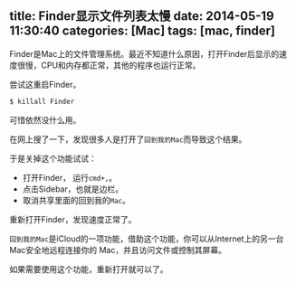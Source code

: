 title: Finder显示文件列表太慢
date: 2014-05-19 11:30:40
categories: [Mac]
tags: [mac, finder]
---
Finder是Mac上的文件管理系统。最近不知道什么原因，打开Finder后显示的速度很慢，CPU和内存都正常，其他的程序也运行正常。
<!--more-->
尝试这重启Finder。
```bash
$ killall Finder
```

可惜依然没什么用。

在网上搜了一下，发现很多人是打开了`回到我的Mac`而导致这个结果。

于是关掉这个功能试试：
- 打开Finder， 运行`cmd+,`。
- 点击Sidebar，也就是边栏。
- 取消共享里面的回到我的`Mac`。

重新打开Finder，发现速度正常了。

`回到我的Mac`是iCloud的一项功能，借助这个功能，你可以从Internet上的另一台Mac安全地远程连接你的 Mac，并且访问文件或控制其屏幕。

如果需要使用这个功能，重新打开就可以了。
